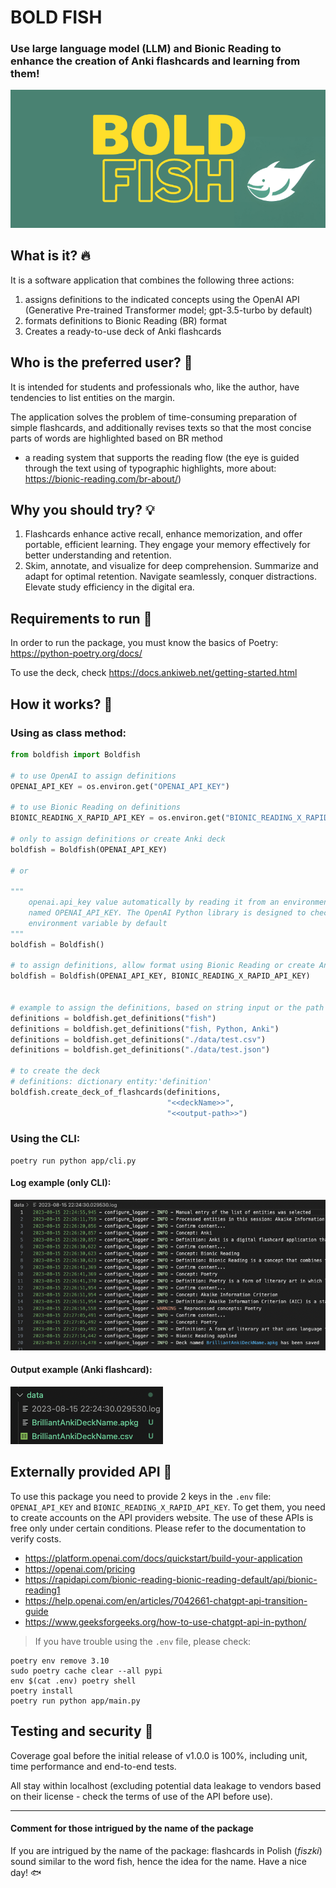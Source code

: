 # BOLD FISH

### Use large language model (LLM) and Bionic Reading to enhance the creation of Anki flashcards and learning from them!

![BOLD FISH](images/BOLD.png)

## What is it? :fire:

It is a software application that combines the following three actions:

1. assigns definitions to the indicated concepts using the OpenAI API (Generative Pre-trained Transformer model; gpt-3.5-turbo by default)
2. formats definitions to Bionic Reading (BR) format
3. Creates a ready-to-use deck of Anki flashcards

## Who is the preferred user? :wave:

It is intended for students and professionals who, like the author, have tendencies to list entities on the margin.

The application solves the problem of time-consuming preparation of simple flashcards, and additionally
revises texts so that the most concise parts of words are highlighted based on BR method
- a reading system that supports the reading flow (the eye is guided through the text using of typographic highlights, more about: https://bionic-reading.com/br-about/)


## Why you should try? :bulb:

1. Flashcards enhance active recall, enhance memorization, and offer portable, efficient learning. They engage your memory effectively for better understanding and retention.
2. Skim, annotate, and visualize for deep comprehension. Summarize and adapt for optimal retention. Navigate seamlessly, conquer distractions. Elevate study efficiency in the digital era.


## Requirements to run :rocket:

In order to run the package, you must know the basics of Poetry:
https://python-poetry.org/docs/

To use the deck, check https://docs.ankiweb.net/getting-started.html


## How it works? :helicopter:

### Using as class method:

```python
from boldfish import Boldfish

# to use OpenAI to assign definitions
OPENAI_API_KEY = os.environ.get("OPENAI_API_KEY") 

# to use Bionic Reading on definitions
BIONIC_READING_X_RAPID_API_KEY = os.environ.get("BIONIC_READING_X_RAPID_API_KEY") 

# only to assign definitions or create Anki deck
boldfish = Boldfish(OPENAI_API_KEY)

# or

"""
    openai.api_key value automatically by reading it from an environment variable
    named OPENAI_API_KEY. The OpenAI Python library is designed to check for this
    environment variable by default
"""
boldfish = Boldfish()

# to assign definitions, allow format using Bionic Reading or create Anki deck
boldfish = Boldfish(OPENAI_API_KEY, BIONIC_READING_X_RAPID_API_KEY)


# example to assign the definitions, based on string input or the path
definitions = boldfish.get_definitions("fish")
definitions = boldfish.get_definitions("fish, Python, Anki")
definitions = boldfish.get_definitions("./data/test.csv")
definitions = boldfish.get_definitions("./data/test.json")

# to create the deck
# definitions: dictionary entity:'definition'
boldfish.create_deck_of_flashcards(definitions, 
                                   "<<deckName>>",
                                   "<<output-path>>")
```

### Using the CLI:

```console
poetry run python app/cli.py  
```

#### Log example (only CLI):
![log](images/logexample.png)

#### Output example (Anki flashcard):
![files](images/outputexample.png)


## Externally provided API :link:

To use this package you need to provide 2 keys in the `.env` file: `OPENAI_API_KEY` and `BIONIC_READING_X_RAPID_API_KEY`. To get them, you need to create accounts on the API providers website. The use of these APIs is free only under certain conditions. Please refer to the documentation to verify costs.

- https://platform.openai.com/docs/quickstart/build-your-application
- https://openai.com/pricing
- https://rapidapi.com/bionic-reading-bionic-reading-default/api/bionic-reading1
- https://help.openai.com/en/articles/7042661-chatgpt-api-transition-guide
- https://www.geeksforgeeks.org/how-to-use-chatgpt-api-in-python/

> If you have trouble using the ``.env`` file, please check: 

```
poetry env remove 3.10  
sudo poetry cache clear --all pypi
env $(cat .env) poetry shell  
poetry install
poetry run python app/main.py
```


## Testing and security :police_car:

Coverage goal before the initial release of v1.0.0 is 100%, including unit, time performance and end-to-end tests.

All stay within localhost (excluding potential data leakage to vendors based on their license - check the terms of use of the API before use).

----

#### Comment for those intrigued by the name of the package

If you are intrigued by the name of the package: flashcards in Polish (*fiszki*) sound similar to the word fish, hence the idea for the name. Have a nice day! :fish: